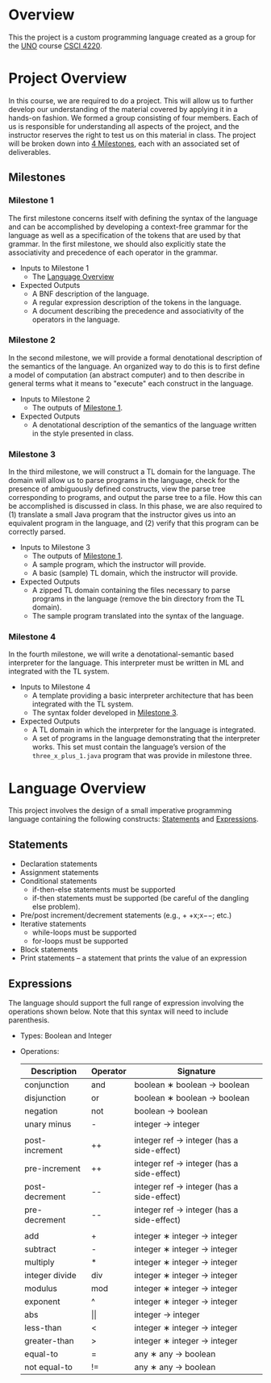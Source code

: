 # Overview
This the project is a custom programming language created as a group for the [UNO](https://www.unomaha.edu/) course [CSCI 4220](https://catalog.unomaha.edu/search/?search=CSCI%204220).

# Project Overview
In this course, we are required to do a project. This will allow us to further develop our understanding of the material covered by applying it in a hands-on fashion. We formed a group consisting of four members. Each of us is responsible for understanding all aspects of the project, and the instructor reserves the right to test us on this material in class. The project will be broken down into [4 Milestones](#milestones), each with an associated set of deliverables.

## Milestones

### Milestone 1
The first milestone concerns itself with defining the syntax of the language and can be accomplished by developing a context-free grammar for the language as well as a specification of the tokens that are used by that grammar. In the first milestone, we should also explicitly state the associativity and precedence of each operator in the grammar.
- Inputs to Milestone 1
  - The [Language Overview](#language-overview)
- Expected Outputs
  - A BNF description of the language.
  - A regular expression description of the tokens in the language.
  - A document describing the precedence and associativity of the operators in the language.

### Milestone 2
In the second milestone, we will provide a formal denotational description of the semantics of the language. An organized way to do this is to first define a model of computation (an abstract computer) and to then describe in general terms what it means to "execute" each construct in the language.
- Inputs to Milestone 2
  - The outputs of [Milestone 1](#milestone-1).
- Expected Outputs
  - A denotational description of the semantics of the language written in the style presented in class.

### Milestone 3
In the third milestone, we will construct a TL domain for the language. The domain will allow us to parse programs in the language, check for the presence of ambiguously defined constructs, view the parse tree corresponding to programs, and output the parse tree to a file. How this can be accomplished is discussed in class. In this phase, we are also required to (1) translate a small Java program that the instructor gives us into an equivalent program in the language, and (2) verify that this program can be correctly parsed.
- Inputs to Milestone 3
  - The outputs of [Milestone 1](#milestone-1).
  - A sample program, which the instructor will provide.
  - A basic (sample) TL domain, which the instructor will provide.
- Expected Outputs
  - A zipped TL domain containing the files necessary to parse programs in the language (remove the bin directory from the TL domain).
  - The sample program translated into the syntax of the language.

### Milestone 4
In the fourth milestone, we will write a denotational-semantic based interpreter for the language. This interpreter must be written in ML and integrated with the TL system.
- Inputs to Milestone 4
  - A template providing a basic interpreter architecture that has been integrated with the TL system.
  - The syntax folder developed in [Milestone 3](#milestone-3).
- Expected Outputs
  - A TL domain in which the interpreter for the language is integrated.
  - A set of programs in the language demonstrating that the interpreter works. This set must contain the language’s version of the `three_x_plus_1.java` program that was provide in milestone three.

# Language Overview
This project involves the design of a small imperative programming language containing the following constructs: [Statements](#statements) and [Expressions](#expressions).

## Statements
- Declaration statements
- Assignment statements
- Conditional statements
  - if-then-else statements must be supported
  - if-then statements must be supported (be careful of the dangling else problem).
- Pre/post increment/decrement statements (e.g., + +x;x−−; etc.)
- Iterative statements
  - while-loops must be supported
  - for-loops must be supported
- Block statements
- Print statements – a statement that prints the value of an expression

## Expressions
The language should support the full range of expression involving the operations shown below. Note that this syntax will need to include parenthesis.
- Types:  Boolean and Integer
- Operations:

  | Description    | Operator | Signature                                 |
  |----------------|----------|-------------------------------------------|
  | conjunction    | and      | boolean ∗ boolean → boolean               |
  | disjunction    | or       | boolean ∗ boolean → boolean               |
  | negation       | not      | boolean → boolean                         |
  | unary minus    | -        | integer → integer                         |
  |                |          |                                           |
  | post-increment | ++       | integer ref → integer (has a side-effect) |
  | pre-increment  | ++       | integer ref → integer (has a side-effect) |
  | post-decrement | --       | integer ref → integer (has a side-effect) |
  | pre-decrement  | --       | integer ref → integer (has a side-effect) |
  |                |          |                                           |
  | add            | +        | integer ∗ integer → integer               |
  | subtract       | -        | integer ∗ integer → integer               |
  | multiply       | *        | integer ∗ integer → integer               |
  | integer divide | div      | integer ∗ integer → integer               |
  | modulus        | mod      | integer ∗ integer → integer               |
  | exponent       | ^        | integer ∗ integer → integer               |
  | abs            | \|\|     | integer → integer                         |
  | less-than      | <        | integer ∗ integer → integer               |
  | greater-than   | >        | integer ∗ integer → integer               |
  | equal-to       | =        | any ∗ any → boolean                       |
  | not equal-to   | !=       | any ∗ any → boolean                       |
